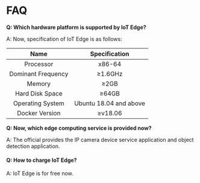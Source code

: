 # FAQ

**Q: Which hardware platform is supported by IoT Edge?**

A: Now, specification of IoT Edge is as follows:

|    Name    |        Specification        |
| :--------: | :----------------: |
|   Processor   |       x86-64       |
|    Dominant Frequency    |      ≥1.6GHz       |
|    Memory    |        ≥2GB        |
|  Hard Disk Space  |       ≥64GB        |
|  Operating System  | Ubuntu 18.04 and above |
| Docker Version |      ≥v18.06       |

**Q: Now, which edge computing service is provided now?**

A: The official provides the IP camera device service application and object detection application.

#### **Q: How to charge IoT Edge?**

A: IoT Edge is for free now.

